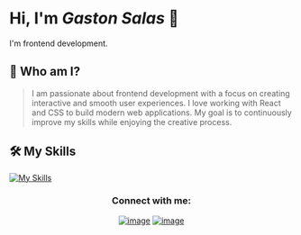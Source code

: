 # Hi, I'm *Gaston Salas* 👋
I'm frontend development.

## 🚀 Who am I?
>I am passionate about frontend development with a focus on creating interactive and smooth user experiences. I love working with React and CSS to build modern web applications. My goal is to continuously improve my skills while enjoying the creative process.

## 🛠️ My Skills
[![My Skills](https://skillicons.dev/icons?i=html,css,tailwind,js,react,git,vite)](https://skillicons.dev)

<h3 align="center">Connect with me:</h3>
<div align="center">
  
[![image](https://img.shields.io/badge/LinkedIn-0077B5?style=for-the-badge&logo=linkedin&logoColor=white)](https://www.linkedin.com/in/gastonsalas095/)
[![image](https://img.shields.io/badge/Gmail-D14836?style=for-the-badge&logo=gmail&logoColor=white)](mailto:gastonsalas095@gmail.com)

</div>
